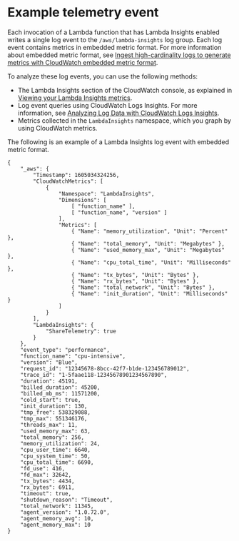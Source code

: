 # Example telemetry event<a name="Lambda-Insights-example-event"></a>

Each invocation of a Lambda function that has Lambda Insights enabled writes a single log event to the `/aws/lambda-insights` log group\. Each log event contains metrics in embedded metric format\. For more information about embedded metric format, see [Ingest high\-cardinality logs to generate metrics with CloudWatch embedded metric format](CloudWatch_Embedded_Metric_Format.md)\.

To analyze these log events, you can use the following methods:
+ The Lambda Insights section of the CloudWatch console, as explained in [Viewing your Lambda Insights metrics](Lambda-Insights-view-metrics.md)\.
+ Log event queries using CloudWatch Logs Insights\. For more information, see [ Analyzing Log Data with CloudWatch Logs Insights](https://docs.aws.amazon.com/AmazonCloudWatch/latest/logs/AnalyzingLogData.html)\.
+ Metrics collected in the `LambdaInsights` namespace, which you graph by using CloudWatch metrics\.

The following is an example of a Lambda Insights log event with embedded metric format\.

```
{
    "_aws": {
        "Timestamp": 1605034324256,
        "CloudWatchMetrics": [
            {
                "Namespace": "LambdaInsights",
                "Dimensions": [
                    [ "function_name" ],
                    [ "function_name", "version" ]
                ],
                "Metrics": [
                    { "Name": "memory_utilization", "Unit": "Percent" },
                    { "Name": "total_memory", "Unit": "Megabytes" },
                    { "Name": "used_memory_max", "Unit": "Megabytes" },
                    { "Name": "cpu_total_time", "Unit": "Milliseconds" },
                    { "Name": "tx_bytes", "Unit": "Bytes" },
                    { "Name": "rx_bytes", "Unit": "Bytes" },
                    { "Name": "total_network", "Unit": "Bytes" },
                    { "Name": "init_duration", "Unit": "Milliseconds" }
                ]
            }
        ],
        "LambdaInsights": {
            "ShareTelemetry": true
        }
    },
    "event_type": "performance",
    "function_name": "cpu-intensive",
    "version": "Blue",
    "request_id": "12345678-8bcc-42f7-b1de-123456789012",
    "trace_id": "1-5faae118-12345678901234567890",
    "duration": 45191,
    "billed_duration": 45200,
    "billed_mb_ms": 11571200,
    "cold_start": true,
    "init_duration": 130,
    "tmp_free": 538329088,
    "tmp_max": 551346176,
    "threads_max": 11,
    "used_memory_max": 63,
    "total_memory": 256,
    "memory_utilization": 24,
    "cpu_user_time": 6640,
    "cpu_system_time": 50,
    "cpu_total_time": 6690,
    "fd_use": 416,
    "fd_max": 32642,
    "tx_bytes": 4434,
    "rx_bytes": 6911,
    "timeout": true,
    "shutdown_reason": "Timeout",
    "total_network": 11345,
    "agent_version": "1.0.72.0",
    "agent_memory_avg": 10,
    "agent_memory_max": 10
}
```